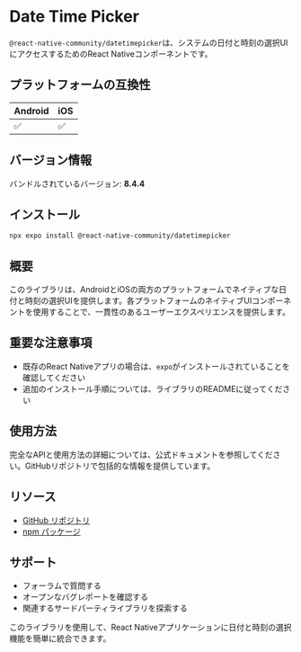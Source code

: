 # Date Time Picker

`@react-native-community/datetimepicker`は、システムの日付と時刻の選択UIにアクセスするためのReact Nativeコンポーネントです。

## プラットフォームの互換性

| Android | iOS |
|---------|-----|
| ✅ | ✅ |

## バージョン情報

バンドルされているバージョン: **8.4.4**

## インストール

```bash
npx expo install @react-native-community/datetimepicker
```

## 概要

このライブラリは、AndroidとiOSの両方のプラットフォームでネイティブな日付と時刻の選択UIを提供します。各プラットフォームのネイティブUIコンポーネントを使用することで、一貫性のあるユーザーエクスペリエンスを提供します。

## 重要な注意事項

- 既存のReact Nativeアプリの場合は、`expo`がインストールされていることを確認してください
- 追加のインストール手順については、ライブラリのREADMEに従ってください

## 使用方法

完全なAPIと使用方法の詳細については、公式ドキュメントを参照してください。GitHubリポジトリで包括的な情報を提供しています。

## リソース

- [GitHub リポジトリ](https://github.com/react-native-community/react-native-datetimepicker)
- [npm パッケージ](https://www.npmjs.com/package/@react-native-community/datetimepicker)

## サポート

- フォーラムで質問する
- オープンなバグレポートを確認する
- 関連するサードパーティライブラリを探索する

このライブラリを使用して、React Nativeアプリケーションに日付と時刻の選択機能を簡単に統合できます。
